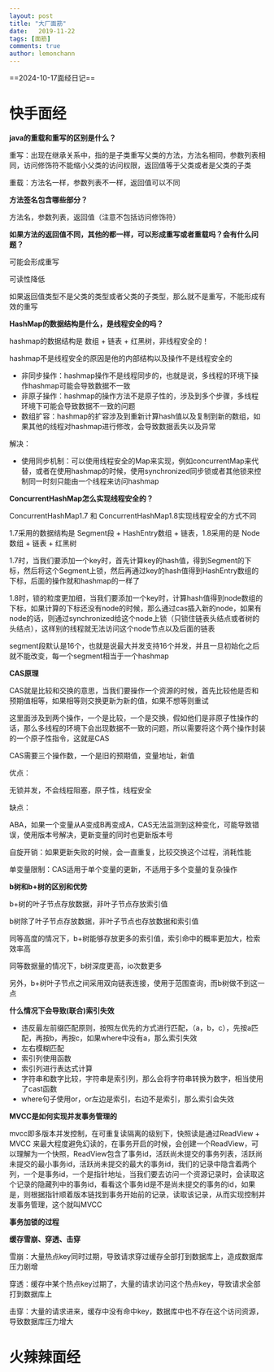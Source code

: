 ```yaml
---
layout: post
title: "大厂面筋"
date:   2019-11-22
tags: [面筋]
comments: true
author: lemonchann
---
```



==2024-10-17面经日记==

# 快手面经

**java的重载和重写的区别是什么？**

重写：出现在继承关系中，指的是子类重写父类的方法，方法名相同，参数列表相同，访问修饰符不能缩小父类的访问权限，返回值等于父类或者是父类的子类

重载：方法名一样，参数列表不一样，返回值可以不同



**方法签名包含哪些部分？**

方法名，参数列表，返回值（注意不包括访问修饰符）



**如果方法的返回值不同，其他的都一样，可以形成重写或者重载吗？会有什么问题？**

可能会形成重写

可读性降低

如果返回值类型不是父类的类型或者父类的子类型，那么就不是重写，不能形成有效的重写



**HashMap的数据结构是什么，是线程安全的吗？**

hashmap的数据结构是 数组 + 链表 + 红黑树，非线程安全的！

hashmap不是线程安全的原因是他的内部结构以及操作不是线程安全的

- 非同步操作：hashmap操作不是线程同步的，也就是说，多线程的环境下操作hashmap可能会导致数据不一致
- 非原子操作：hashmap的操作方法不是原子性的，涉及到多个步骤，多线程环境下可能会导致数据不一致的问题
- 数组扩容：hashmap的扩容涉及到重新计算hash值以及复制到新的数组，如果其他的线程对hashmap进行修改，会导致数据丢失以及异常

解决：

- 使用同步机制：可以使用线程安全的Map来实现，例如concurrentMap来代替，或者在使用hashmap的时候，使用synchronized同步锁或者其他锁来控制同一时刻只能由一个线程来访问hashmap



**ConcurrentHashMap怎么实现线程安全的？**

ConcurrentHashMap1.7 和 ConcurrentHashMap1.8实现线程安全的方式不同

1.7采用的数据结构是 Segment段 + HashEntry数组 + 链表，1.8采用的是 Node数组 + 链表 + 红黑树

1.7时，当我们要添加一个key时，首先计算key的hash值，得到Segment的下标，然后将这个Segment上锁，然后再通过key的hash值得到HashEntry数组的下标，后面的操作就和hashmap的一样了

1.8时，锁的粒度更加细，当我们要添加一个key时，计算hash值得到node数组的下标，如果计算的下标还没有node的时候，那么通过cas插入新的node，如果有node的话，则通过synchronized给这个node上锁（只锁住链表头结点或者树的头结点），这样别的线程就无法访问这个node节点以及后面的链表



segment段默认是16个，也就是说最大并发支持16个并发，并且一旦初始化之后就不能改变，每一个segment相当于一个hashmap



**CAS原理**

CAS就是比较和交换的意思，当我们要操作一个资源的时候，首先比较他是否和预期值相等，如果相等则交换更新为新的值，如果不想等则重试

这里面涉及到两个操作，一个是比较，一个是交换，假如他们是非原子性操作的话，那么多线程的环境下会出现数据不一致的问题，所以需要将这个两个操作封装的一个原子性指令，这就是CAS



CAS需要三个操作数，一个是旧的预期值，变量地址，新值

优点：

无锁并发，不会线程阻塞，原子性，线程安全

缺点：

ABA，如果一个变量从A变成B再变成A，CAS无法监测到这种变化，可能导致错误，使用版本号解决，更新变量的同时也更新版本号

自旋开销：如果更新失败的时候，会一直重复，比较交换这个过程，消耗性能

单变量限制：CAS适用于单个变量的更新，不适用于多个变量的复杂操作



**b树和b+树的区别和优势**

b+树的叶子节点存放数据，非叶子节点存放索引值

b树除了叶子节点存放数据，非叶子节点也存放数据和索引值

同等高度的情况下，b+树能够存放更多的索引值，索引命中的概率更加大，检索效率高

同等数据量的情况下，b树深度更高，io次数更多

另外，b+树叶子节点之间采用双向链表连接，使用于范围查询，而b树做不到这一点



**什么情况下会导致(联合)索引失效**

- 违反最左前缀匹配原则，按照左优先的方式进行匹配，（a，b，c），先按a匹配，再按b，再按c，如果where中没有a，那么索引失效
- 左右模糊匹配
- 索引列使用函数
- 索引列进行表达式计算
- 字符串和数字比较，字符串是索引列，那么会将字符串转换为数字，相当使用了cast函数
- where句子使用or，or左边是索引，右边不是索引，那么索引会失效



**MVCC是如何实现并发事务管理的**

mvcc即多版本并发控制，在可重复读隔离的级别下，快照读是通过ReadView + MVCC 来最大程度避免幻读的，在事务开启的时候，会创建一个ReadView，可以理解为一个快照，ReadView包含了事务id，活跃尚未提交的事务列表，活跃尚未提交的最小事务id，活跃尚未提交的最大的事务id，我们的记录中隐含着两个列，一个是事务id，一个是指针地址，当我们要去访问一个资源记录时，会读取这个记录的隐藏列中的事务id，看看这个事务id是不是尚未提交的事务的id，如果是，则根据指针顺着版本链找到事务开始前的记录，读取该记录，从而实现控制并发事务管理，这个就叫MVCC



**事务加锁的过程**





**缓存雪崩、穿透、击穿**

雪崩：大量热点key同时过期，导致请求穿过缓存全部打到数据库上，造成数据库压力剧增

穿透：缓存中某个热点key过期了，大量的请求访问这个热点key，导致请求全部打到数据库上

击穿：大量的请求进来，缓存中没有命中key，数据库中也不存在这个访问资源，导致数据库压力增大



# 火辣辣面经

